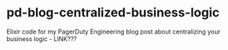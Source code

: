 # pd-blog-centralized-business-logic
Elixir code for my PagerDuty Engineering blog post about centralizing your business logic - LINK???
